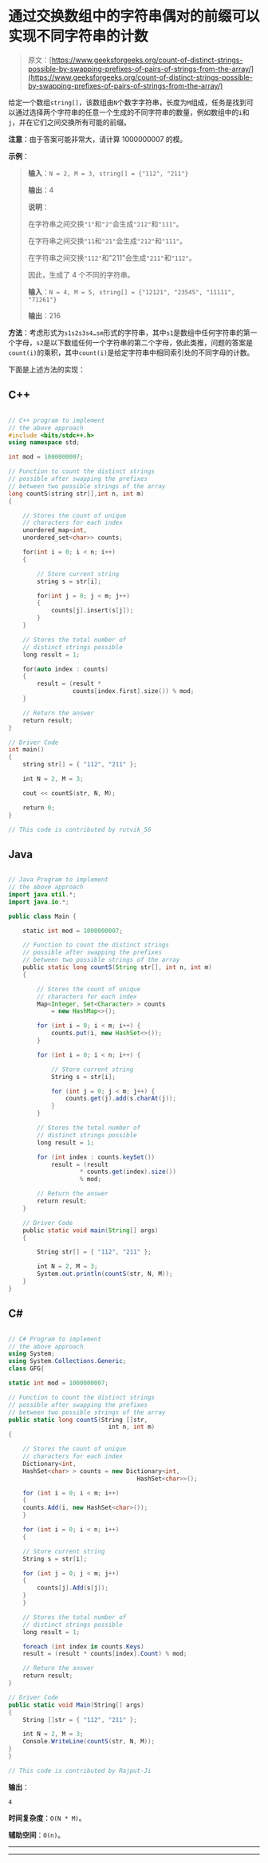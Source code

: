 # 通过交换数组中的字符串偶对的前缀可以实现不同字符串的计数

> 原文：[https://www.geeksforgeeks.org/count-of-distinct-strings-possible-by-swapping-prefixes-of-pairs-of-strings-from-the-array/](https://www.geeksforgeeks.org/count-of-distinct-strings-possible-by-swapping-prefixes-of-pairs-of-strings-from-the-array/)

给定一个数组`string[]`，该数组由`N`个数字字符串，长度为`M`组成，任务是找到可以通过选择两个字符串的任意一个生成的不同字符串的数量，例如数组中的`i`和`j`，并在它们之间交换所有可能的前缀。

**注意**：由于答案可能非常大，请计算 1000000007 的模。

**示例**：

> **输入**：`N = 2, M = 3, string[] = {"112", "211"}`
>
> **输出**：4
>
> **说明**：
>
> 在字符串之间交换`"1"`和`"2"`会生成`"212"`和`"111"`。
>
> 在字符串之间交换`"11`和`"21"`会生成`"212"`和`"111"`。
>
> 在字符串之间交换`"112"`和"211"会生成`"211"`和`"112"`。
>
> 因此，生成了 4 个不同的字符串。
> 
> **输入**：`N = 4, M = 5, string[] = {"12121", "23545", "11111", "71261"}`
>
> **输出**：216

**方法**：考虑形式为`s1s2s3s4…sm`形式的字符串，其中`s1`是数组中任何字符串的第一个字母，`s2`是以下数组任何一个字符串的第二个字母，依此类推，问题的答案是`count(i)`的乘积，其中`count(i)`是给定字符串中相同索引处的不同字母的计数。

下面是上述方法的实现：

## C++

```cpp

// C++ program to implement 
// the above approach 
#include <bits/stdc++.h>    
using namespace std;  

int mod = 1000000007; 

// Function to count the distinct strings 
// possible after swapping the prefixes 
// between two possible strings of the array 
long countS(string str[],int n, int m) 
{ 

    // Stores the count of unique 
    // characters for each index 
    unordered_map<int,  
    unordered_set<char>> counts; 

    for(int i = 0; i < n; i++)  
    { 

        // Store current string 
        string s = str[i]; 

        for(int j = 0; j < m; j++) 
        { 
            counts[j].insert(s[j]); 
        } 
    } 

    // Stores the total number of 
    // distinct strings possible 
    long result = 1; 

    for(auto index : counts) 
    { 
        result = (result *  
                  counts[index.first].size()) % mod; 
    } 

    // Return the answer 
    return result; 
} 

// Driver Code 
int main() 
{ 
    string str[] = { "112", "211" }; 

    int N = 2, M = 3; 

    cout << countS(str, N, M); 

    return 0; 
}  

// This code is contributed by rutvik_56 

```

## Java

```java

// Java Program to implement 
// the above approach 
import java.util.*; 
import java.io.*; 

public class Main { 

    static int mod = 1000000007; 

    // Function to count the distinct strings 
    // possible after swapping the prefixes 
    // between two possible strings of the array 
    public static long countS(String str[], int n, int m) 
    { 

        // Stores the count of unique 
        // characters for each index 
        Map<Integer, Set<Character> > counts 
            = new HashMap<>(); 

        for (int i = 0; i < m; i++) { 
            counts.put(i, new HashSet<>()); 
        } 

        for (int i = 0; i < n; i++) { 

            // Store current string 
            String s = str[i]; 

            for (int j = 0; j < m; j++) { 
                counts.get(j).add(s.charAt(j)); 
            } 
        } 

        // Stores the total number of 
        // distinct strings possible 
        long result = 1; 

        for (int index : counts.keySet()) 
            result = (result 
                    * counts.get(index).size()) 
                    % mod; 

        // Return the answer 
        return result; 
    } 

    // Driver Code 
    public static void main(String[] args) 
    { 

        String str[] = { "112", "211" }; 

        int N = 2, M = 3; 
        System.out.println(countS(str, N, M)); 
    } 
} 

```

## C#

```cs

// C# Program to implement 
// the above approach 
using System; 
using System.Collections.Generic; 
class GFG{ 

static int mod = 1000000007; 

// Function to count the distinct strings 
// possible after swapping the prefixes 
// between two possible strings of the array 
public static long countS(String []str, 
                            int n, int m) 
{ 

    // Stores the count of unique 
    // characters for each index 
    Dictionary<int,  
    HashSet<char> > counts = new Dictionary<int,  
                                    HashSet<char>>(); 

    for (int i = 0; i < m; i++) 
    { 
    counts.Add(i, new HashSet<char>()); 
    } 

    for (int i = 0; i < n; i++)  
    { 

    // Store current string 
    String s = str[i]; 

    for (int j = 0; j < m; j++) 
    { 
        counts[j].Add(s[j]); 
    } 
    } 

    // Stores the total number of 
    // distinct strings possible 
    long result = 1; 

    foreach (int index in counts.Keys) 
    result = (result * counts[index].Count) % mod; 

    // Return the answer 
    return result; 
} 

// Driver Code 
public static void Main(String[] args) 
{ 
    String []str = { "112", "211" }; 

    int N = 2, M = 3; 
    Console.WriteLine(countS(str, N, M)); 
} 
} 

// This code is contributed by Rajput-Ji 

```

**输出**： 

```
4

```

**时间复杂度**：`O(N * M)`。

**辅助空间**：`O(n)`。



* * *

* * *




